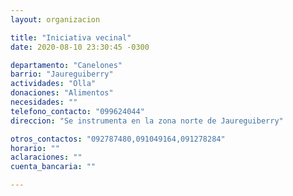 ```yaml
---
layout: organizacion

title: "Iniciativa vecinal"
date: 2020-08-10 23:30:45 -0300

departamento: "Canelones"
barrio: "Jaureguiberry"
actividades: "Olla"
donaciones: "Alimentos"
necesidades: ""
telefono_contacto: "099624044"
direccion: "Se instrumenta en la zona norte de Jaureguiberry"

otros_contactos: "092787480,091049164,091278284"
horario: ""
aclaraciones: ""
cuenta_bancaria: ""

---
```

